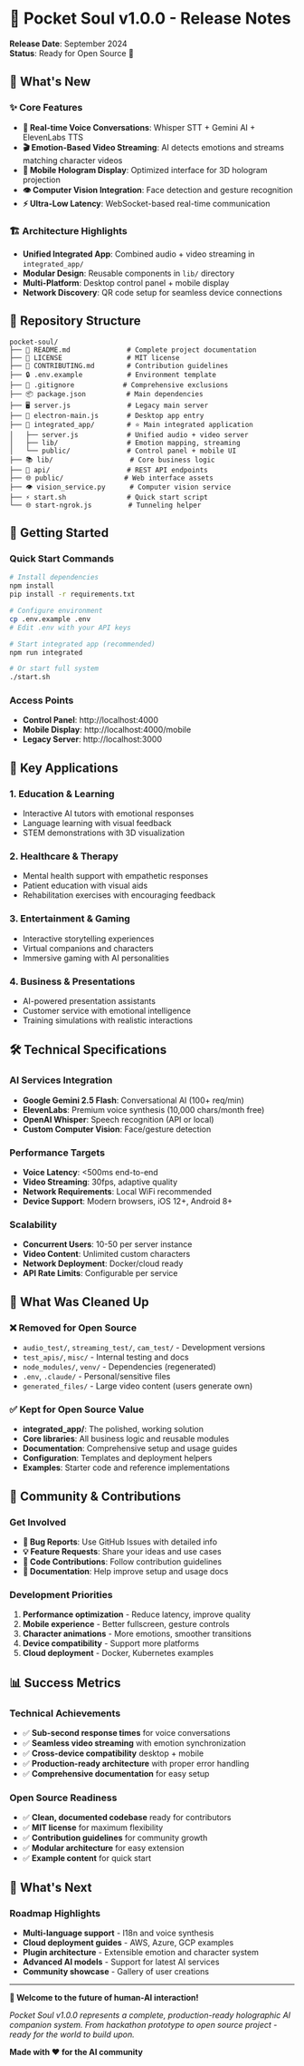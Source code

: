 # 🔮 Pocket Soul v1.0.0 - Release Notes

**Release Date**: September 2024  
**Status**: Ready for Open Source 🚀

## 🎉 What's New

### ✨ Core Features
- **🎤 Real-time Voice Conversations**: Whisper STT + Gemini AI + ElevenLabs TTS
- **🎬 Emotion-Based Video Streaming**: AI detects emotions and streams matching character videos  
- **📱 Mobile Hologram Display**: Optimized interface for 3D hologram projection
- **👁️ Computer Vision Integration**: Face detection and gesture recognition
- **⚡ Ultra-Low Latency**: WebSocket-based real-time communication

### 🏗️ Architecture Highlights
- **Unified Integrated App**: Combined audio + video streaming in `integrated_app/`
- **Modular Design**: Reusable components in `lib/` directory
- **Multi-Platform**: Desktop control panel + mobile display
- **Network Discovery**: QR code setup for seamless device connections

## 📁 Repository Structure

```
pocket-soul/
├── 📖 README.md              # Complete project documentation
├── 📄 LICENSE                # MIT license
├── 🤝 CONTRIBUTING.md        # Contribution guidelines
├── 🔒 .env.example           # Environment template
├── 🚫 .gitignore            # Comprehensive exclusions
├── 📦 package.json          # Main dependencies
├── 🖥️ server.js              # Legacy main server
├── 🔌 electron-main.js       # Desktop app entry
├── 🎯 integrated_app/        # ⭐ Main integrated application
│   ├── server.js            # Unified audio + video server
│   ├── lib/                 # Emotion mapping, streaming
│   └── public/              # Control panel + mobile UI
├── 📚 lib/                   # Core business logic
├── 🔗 api/                   # REST API endpoints  
├── 🌐 public/               # Web interface assets
├── 👁️ vision_service.py      # Computer vision service
├── ⚡ start.sh               # Quick start script
└── 🌐 start-ngrok.js         # Tunneling helper
```

## 🚀 Getting Started

### Quick Start Commands
```bash
# Install dependencies
npm install
pip install -r requirements.txt

# Configure environment  
cp .env.example .env
# Edit .env with your API keys

# Start integrated app (recommended)
npm run integrated

# Or start full system
./start.sh
```

### Access Points
- **Control Panel**: http://localhost:4000
- **Mobile Display**: http://localhost:4000/mobile
- **Legacy Server**: http://localhost:3000

## 🎯 Key Applications

### 1. **Education & Learning**
- Interactive AI tutors with emotional responses
- Language learning with visual feedback
- STEM demonstrations with 3D visualization

### 2. **Healthcare & Therapy** 
- Mental health support with empathetic responses
- Patient education with visual aids
- Rehabilitation exercises with encouraging feedback

### 3. **Entertainment & Gaming**
- Interactive storytelling experiences
- Virtual companions and characters
- Immersive gaming with AI personalities

### 4. **Business & Presentations**
- AI-powered presentation assistants
- Customer service with emotional intelligence
- Training simulations with realistic interactions

## 🛠️ Technical Specifications

### AI Services Integration
- **Google Gemini 2.5 Flash**: Conversational AI (100+ req/min)
- **ElevenLabs**: Premium voice synthesis (10,000 chars/month free)
- **OpenAI Whisper**: Speech recognition (API or local)
- **Custom Computer Vision**: Face/gesture detection

### Performance Targets
- **Voice Latency**: <500ms end-to-end
- **Video Streaming**: 30fps, adaptive quality
- **Network Requirements**: Local WiFi recommended
- **Device Support**: Modern browsers, iOS 12+, Android 8+

### Scalability
- **Concurrent Users**: 10-50 per server instance
- **Video Content**: Unlimited custom characters
- **Network Deployment**: Docker/cloud ready
- **API Rate Limits**: Configurable per service

## 🔧 What Was Cleaned Up

### ❌ Removed for Open Source
- `audio_test/`, `streaming_test/`, `cam_test/` - Development versions
- `test_apis/`, `misc/` - Internal testing and docs
- `node_modules/`, `venv/` - Dependencies (regenerated)
- `.env`, `.claude/` - Personal/sensitive files
- `generated_files/` - Large video content (users generate own)

### ✅ Kept for Open Source Value
- **integrated_app/**: The polished, working solution
- **Core libraries**: All business logic and reusable modules
- **Documentation**: Comprehensive setup and usage guides
- **Configuration**: Templates and deployment helpers
- **Examples**: Starter code and reference implementations

## 🌟 Community & Contributions

### Get Involved
- **🐛 Bug Reports**: Use GitHub Issues with detailed info
- **💡 Feature Requests**: Share your ideas and use cases
- **🔧 Code Contributions**: Follow contribution guidelines
- **📖 Documentation**: Help improve setup and usage docs

### Development Priorities
1. **Performance optimization** - Reduce latency, improve quality
2. **Mobile experience** - Better fullscreen, gesture controls  
3. **Character animations** - More emotions, smoother transitions
4. **Device compatibility** - Support more platforms
5. **Cloud deployment** - Docker, Kubernetes examples

## 📊 Success Metrics

### Technical Achievements
- ✅ **Sub-second response times** for voice conversations
- ✅ **Seamless video streaming** with emotion synchronization
- ✅ **Cross-device compatibility** desktop + mobile
- ✅ **Production-ready architecture** with proper error handling
- ✅ **Comprehensive documentation** for easy setup

### Open Source Readiness
- ✅ **Clean, documented codebase** ready for contributors
- ✅ **MIT license** for maximum flexibility
- ✅ **Contribution guidelines** for community growth
- ✅ **Modular architecture** for easy extension
- ✅ **Example content** for quick start

## 🚀 What's Next

### Roadmap Highlights
- **Multi-language support** - I18n and voice synthesis
- **Cloud deployment guides** - AWS, Azure, GCP examples
- **Plugin architecture** - Extensible emotion and character system
- **Advanced AI models** - Support for latest AI services
- **Community showcase** - Gallery of user creations

---

**🔮 Welcome to the future of human-AI interaction!**

*Pocket Soul v1.0.0 represents a complete, production-ready holographic AI companion system. From hackathon prototype to open source project - ready for the world to build upon.*

**Made with ❤️ for the AI community**